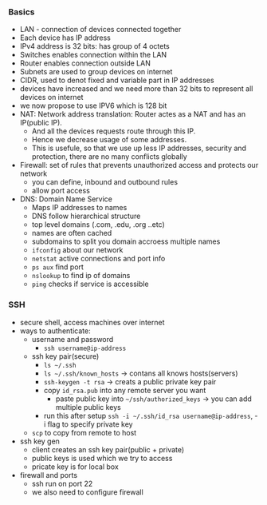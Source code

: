 ### Basics
- LAN - connection of devices connected together
- Each device has IP address
- IPv4 address is 32 bits: has group of 4 octets
- Switches enables connection within the LAN
- Router enables connection outside LAN
- Subnets are used to group devices on internet
- CIDR, used to denot fixed and variable part in IP addresses
- devices have increased and we need more than 32 bits to represent all devices on internet
- we now propose to use IPV6 which is 128 bit
- NAT: Network address translation: Router actes as a NAT and has an IP(public IP). 
	- And all the devices requests route through this IP. 
	- Hence we decrease usage of some addresses.
	- This is usefule, so that we use up less IP addresses, security and protection, there are no many conflicts globally
- Firewall: set of rules that prevents unauthorized access and protects our network
	- you can define, inbound and outbound rules
	- allow port access
- DNS: Domain Name Service
	- Maps IP addresses to names
	- DNS follow hierarchical structure
	- top level domains (.com, .edu, .org ..etc)
	- names are often cached
	- subdomains to split you domain accroess multiple names
	- `ifconfig` about our network
	- `netstat` active connections and port info
	- `ps aux` find port
	- `nslookup` to find ip of domains
	- `ping` checks if service is accessible

### SSH
- secure shell, access machines over internet
- ways to authenticate:	
	- username and password
		- `ssh username@ip-address`
	- ssh key pair(secure)
		- `ls ~/.ssh`
		- `ls ~/.ssh/known_hosts` -> contans all knows hosts(servers)
		- `ssh-keygen -t rsa` -> creats a public private key pair
		- copy `id_rsa.pub` into any remote server you want
			- paste public key into `~/ssh/authorized_keys` -> you can add multiple public keys
		- run this after setup `ssh -i ~/.ssh/id_rsa username@ip-address`, -i flag to specify private key 
	- `scp` to copy from remote to host
- ssh key gen
	- client creates an ssh key pair(public + private)
	- public keys is used which we try to access
	- pricate key is for local box
- firewall and ports
	- ssh run on port 22
	- we also need to configure firewall